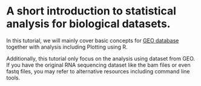 # A short introduction to statistical analysis for biological datasets.

In this tutorial, we will mainly cover basic concepts for [GEO database](https://www.ncbi.nlm.nih.gov/geo/) together with analysis including Plotting using R.

Additionally, this tutorial only focus on the analysis using dataset from GEO. If you have the original RNA sequencing dataset like the bam files or even fastq files, you may refer to alternative resources including command line tools.




